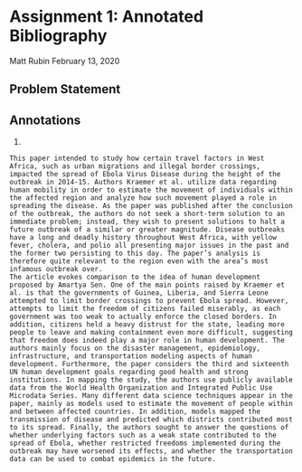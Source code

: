 # Assignment 1: Annotated Bibliography
Matt Rubin
February 13, 2020

## Problem Statement

## Annotations
1. 

	This paper intended to study how certain travel factors in West Africa, such as urban migrations and illegal border crossings, impacted the spread of Ebola Virus Disease during the height of the outbreak in 2014-15. Authors Kraemer et al. utilize data regarding human mobility in order to estimate the movement of individuals within the affected region and analyze how such movement played a role in spreading the disease. As the paper was published after the conclusion of the outbreak, the authors do not seek a short-term solution to an immediate problem; instead, they wish to present solutions to halt a future outbreak of a similar or greater magnitude. Disease outbreaks have a long and deadly history throughout West Africa, with yellow fever, cholera, and polio all presenting major issues in the past and the former two persisting to this day. The paper’s analysis is therefore quite relevant to the region even with the area’s most infamous outbreak over.
	The article evokes comparison to the idea of human development proposed by Amartya Sen. One of the main points raised by Kraemer et al. is that the governments of Guinea, Liberia, and Sierra Leone attempted to limit border crossings to prevent Ebola spread. However, attempts to limit the freedom of citizens failed miserably, as each government was too weak to actually enforce the closed borders. In addition, citizens held a heavy distrust for the state, leading more people to leave and making containment even more difficult, suggesting that freedom does indeed play a major role in human development. The authors mainly focus on the disaster management, epidemiology, infrastructure, and transportation modeling aspects of human development. Furthermore, the paper considers the third and sixteenth UN human development goals regarding good health and strong institutions. In mapping the study, the authors use publicly available data from the World Health Organization and Integrated Public Use Microdata Series. Many different data science techniques appear in the paper, mainly as models used to estimate the movement of people within and between affected countries. In addition, models mapped the transmission of disease and predicted which districts contributed most to its spread. Finally, the authors sought to answer the questions of whether underlying factors such as a weak state contributed to the spread of Ebola, whether restricted freedoms implemented during the outbreak may have worsened its effects, and whether the transportation data can be used to combat epidemics in the future.
